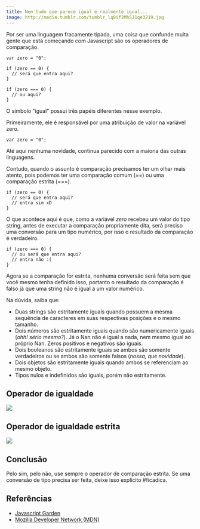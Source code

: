 ```yaml
---
title: Nem tudo que parece igual é realmente igual...
image: http://media.tumblr.com/tumblr_lq9if2Mh5J1qe3219.jpg
---
```


Por ser uma linguagem fracamente tipada, uma coisa que confunde muita gente que está começando com Javascript são os operadores de comparação.

<!-- more -->

```
var zero = "0";

if (zero == 0) {
  // será que entra aqui?
}

if (zero === 0) {
  // ou aqui?
}
```

O símbolo "igual" possui três papéis diferentes nesse exemplo.

Primeiramente, ele é responsável por uma atribuição de valor na variável zero.

```
var zero = "0";
```

Até aqui nenhuma novidade, continua parecido com a maioria das outras linguagens.

Contudo, quando o assunto é comparação precisamos ter um olhar mais atento, pois podemos ter uma comparação comum (==) ou uma comparação estrita (===).

```
if (zero == 0) {
  // será que entra aqui?
  // entra sim xD
}
```

O que acontece aqui é que, como a variável *zero* recebeu um valor do tipo string, antes de executar a comparação propriamente dita, será preciso uma conversão para um tipo numérico, por isso o resultado da comparação é verdadeiro.

```
if (zero === 0) {
  // ou será que entra aqui?
  // entra não :(
}
```

Agora se a comparação for estrita, nenhuma conversão será feita sem que você mesmo tenha definido isso, portanto o resultado da comparação é falso já que uma string não é igual a um valor numérico.

Na dúvida, saiba que:

* Duas strings são estritamente iguais quando possuem a mesma sequência de caracteres em suas respectivas posições e o mesmo tamanho.
* Dois números são estritamente iguais quando são numericamente iguais (_ohh! sério mesmo?_). Já o Nan não é igual a nada, nem mesmo igual ao próprio Nan. Zeros positivos e negativos são iguais.
* Dois booleanos são estritamente iguais se ambos são somente verdadeiros ou se ambos são somente falsos (_nossa, que novidade_).
* Dois objetos são estritamente iguais quando ambos se referenciam ao mesmo objeto.
* Tipos nulos e indefinidos são iguais, porém não estritamente.

## Operador de igualdade

![](http://media.tumblr.com/tumblr_lq9ktrs14y1qe3219.jpg)

## Operador de igualdade estrita

![](http://media.tumblr.com/tumblr_lq9ktg6aXi1qe3219.jpg)

## Conclusão

Pelo sim, pelo não, use sempre o operador de comparação estrita. Se uma conversão de tipo precisa ser feita, deixe isso explícito #ficadica.

## Referências

* [Javascript Garden](http://bonsaiden.github.com/JavaScript-Garden/)
* [Mozilla Developer Network (MDN)](https://developer.mozilla.org/en/JavaScript)